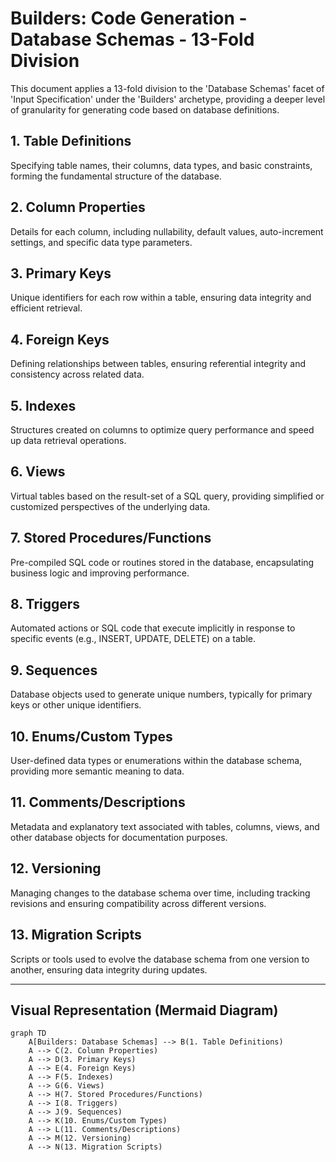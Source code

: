 # Builders: Code Generation - Database Schemas - 13-Fold Division

This document applies a 13-fold division to the 'Database Schemas' facet of 'Input Specification' under the 'Builders' archetype, providing a deeper level of granularity for generating code based on database definitions.

## 1. Table Definitions

Specifying table names, their columns, data types, and basic constraints, forming the fundamental structure of the database.

## 2. Column Properties

Details for each column, including nullability, default values, auto-increment settings, and specific data type parameters.

## 3. Primary Keys

Unique identifiers for each row within a table, ensuring data integrity and efficient retrieval.

## 4. Foreign Keys

Defining relationships between tables, ensuring referential integrity and consistency across related data.

## 5. Indexes

Structures created on columns to optimize query performance and speed up data retrieval operations.

## 6. Views

Virtual tables based on the result-set of a SQL query, providing simplified or customized perspectives of the underlying data.

## 7. Stored Procedures/Functions

Pre-compiled SQL code or routines stored in the database, encapsulating business logic and improving performance.

## 8. Triggers

Automated actions or SQL code that execute implicitly in response to specific events (e.g., INSERT, UPDATE, DELETE) on a table.

## 9. Sequences

Database objects used to generate unique numbers, typically for primary keys or other unique identifiers.

## 10. Enums/Custom Types

User-defined data types or enumerations within the database schema, providing more semantic meaning to data.

## 11. Comments/Descriptions

Metadata and explanatory text associated with tables, columns, views, and other database objects for documentation purposes.

## 12. Versioning

Managing changes to the database schema over time, including tracking revisions and ensuring compatibility across different versions.

## 13. Migration Scripts

Scripts or tools used to evolve the database schema from one version to another, ensuring data integrity during updates.

---

## Visual Representation (Mermaid Diagram)

```mermaid
graph TD
    A[Builders: Database Schemas] --> B(1. Table Definitions)
    A --> C(2. Column Properties)
    A --> D(3. Primary Keys)
    A --> E(4. Foreign Keys)
    A --> F(5. Indexes)
    A --> G(6. Views)
    A --> H(7. Stored Procedures/Functions)
    A --> I(8. Triggers)
    A --> J(9. Sequences)
    A --> K(10. Enums/Custom Types)
    A --> L(11. Comments/Descriptions)
    A --> M(12. Versioning)
    A --> N(13. Migration Scripts)
```
